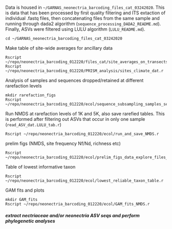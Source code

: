 

Data is housed in `~/GARNAS_neonectria_barcoding_files_cat_03242020`.
This is data that has been processed by first quality filtering and ITS extaction of individual .fastq files, then concatenating files from the same sample and running through dada2 algorithm (`sequence_processing_DADA2_README.md`). Finally, ASVs were filtered using LULU algorithm (`LULU_README.md`).
```
cd ~/GARNAS_neonectria_barcoding_files_cat_03242020
```

Make table of site-wide averages for ancillary data
```
Rscript ~/repo/neonectria_barcoding_012220/files_cat/site_averages_on_transects_data.r
Rscript ~/repo/neonectria_barcoding_012220/PRISM_analysis/sites_climate_dat.r
```
Analysis of samples and sequences dropped/retained at different rarefaction levels
```
mkdir rarefaction_figs
Rscript ~/repo/neonectria_barcoding_012220/ecol/sequence_subsampling_samples_seqs_dropped.r
```
Run NMDS at rarefaction levels of 1K and 5K, also save rarefied tables. This is performed after filtering out ASVs that occur in only one sample (`read_ASV_dat.LULU_tab.r`)
```
Rscript ~/repo/neonectria_barcoding_012220/ecol/run_and_save_NMDS.r
```
prelim figs (NMDS, site frequency Nf/Nd, richness etc)
```
Rscript ~/repo/neonectria_barcoding_012220/ecol/prelim_figs_data_explore_files_cat.r
```
Table of lowest informative taxon
```
Rscript ~/repo/neonectria_barcoding_012220/ecol/lowest_reliable_taxon_table.r
```
GAM fits and plots
```
mkdir GAM_fits
Rscript ~/repo/neonectria_barcoding_012220/ecol/GAM_fits_NMDS.r
```
##### extract nectriaceae and/or neonectria ASV seqs and perform phylogenetic analyses
